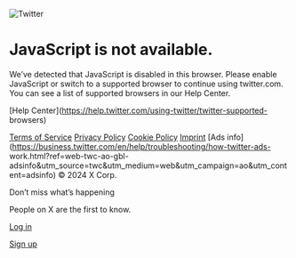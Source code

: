 ![Twitter](https://abs.twimg.com/errors/logo46x38.png)

# JavaScript is not available.

We’ve detected that JavaScript is disabled in this browser. Please enable
JavaScript or switch to a supported browser to continue using twitter.com. You
can see a list of supported browsers in our Help Center.

[Help Center](https://help.twitter.com/using-twitter/twitter-supported-
browsers)

[Terms of Service](https://twitter.com/tos) [Privacy
Policy](https://twitter.com/privacy) [Cookie
Policy](https://support.twitter.com/articles/20170514)
[Imprint](https://legal.twitter.com/imprint.html) [Ads
info](https://business.twitter.com/en/help/troubleshooting/how-twitter-ads-
work.html?ref=web-twc-ao-gbl-
adsinfo&utm_source=twc&utm_medium=web&utm_campaign=ao&utm_content=adsinfo) ©
2024 X Corp.

Don’t miss what’s happening

People on X are the first to know.

[Log in](/login)

[Sign up](/i/flow/signup)

